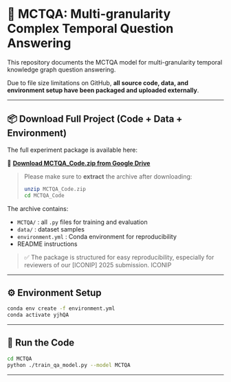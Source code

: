 
# 🧠 MCTQA: Multi-granularity Complex Temporal Question Answering

This repository documents the MCTQA model for multi-granularity temporal knowledge graph question answering.

Due to file size limitations on GitHub, **all source code, data, and environment setup have been packaged and uploaded externally**.

---

## 📦 Download Full Project (Code + Data + Environment)

The full experiment package is available here:

🔗 **[Download MCTQA_Code.zip from Google Drive](https://drive.google.com/file/d/1frrgDt0S0xUlc6coV2SEY3DBs7QaRSaS/view?usp=sharing)**

> Please make sure to **extract** the archive after downloading:
> ```bash
> unzip MCTQA_Code.zip
> cd MCTQA_Code
> ```

The archive contains:

- `MCTQA/` : all `.py` files for training and evaluation  
- `data/` : dataset samples  
- `environment.yml` : Conda environment for reproducibility  
- README instructions  

> ✅ The package is structured for easy reproducibility, especially for reviewers of our [ICONIP] 2025 submission.
ICONIP
---

## ⚙️ Environment Setup

```bash
conda env create -f environment.yml
conda activate yjhQA
```

---

## 🚀 Run the Code

```bash
cd MCTQA
python ./train_qa_model.py --model MCTQA
```

---
